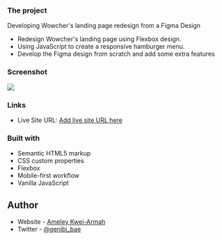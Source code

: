 ### The project

Developing Wowcher's landing page redesign from a Figma Design

- Redesign Wowcher's landing page using Flexbox design.
- Using JavaScript to create a responsive hamburger menu.
- Develop the Figma design from scratch and add some extra features


### Screenshot

![](./screencapture-127-0-0-1-5500-2021-09-14-14_15_13.png)

### Links

- Live Site URL: [Add live site URL here](https://your-live-site-url.com)


### Built with

- Semantic HTML5 markup
- CSS custom properties
- Flexbox
- Mobile-first workflow
- Vanilla JavaScript

## Author

- Website - [Ameley Kwei-Armah](https://app.netlify.com/teams/amelss/sites)
- Twitter - [@genibi_bae](https://www.twitter.com/genibi_bae)
